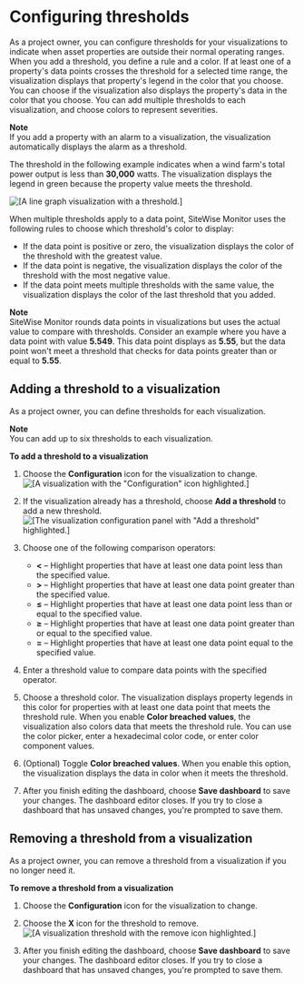 # Configuring thresholds<a name="configure-thresholds"></a>

As a project owner, you can configure thresholds for your visualizations to indicate when asset properties are outside their normal operating ranges\. When you add a threshold, you define a rule and a color\. If at least one of a property's data points crosses the threshold for a selected time range, the visualization displays that property's legend in the color that you choose\. You can choose if the visualization also displays the property's data in the color that you choose\. You can add multiple thresholds to each visualization, and choose colors to represent severities\.

**Note**  
If you add a property with an alarm to a visualization, the visualization automatically displays the alarm as a threshold\.

The threshold in the following example indicates when a wind farm's total power output is less than **30,000** watts\. The visualization displays the legend in green because the property value meets the threshold\.

![\[A line graph visualization with a threshold.\]](http://docs.aws.amazon.com/iot-sitewise/latest/appguide/images/dashboard-threshold-line-graph-console.png)

When multiple thresholds apply to a data point, SiteWise Monitor uses the following rules to choose which threshold's color to display:
+ If the data point is positive or zero, the visualization displays the color of the threshold with the greatest value\.
+ If the data point is negative, the visualization displays the color of the threshold with the most negative value\.
+ If the data point meets multiple thresholds with the same value, the visualization displays the color of the last threshold that you added\.

**Note**  
SiteWise Monitor rounds data points in visualizations but uses the actual value to compare with thresholds\. Consider an example where you have a data point with value **5\.549**\. This data point displays as **5\.55**, but the data point won't meet a threshold that checks for data points greater than or equal to **5\.55**\.

## Adding a threshold to a visualization<a name="add-threshold"></a>

As a project owner, you can define thresholds for each visualization\.

**Note**  
You can add up to six thresholds to each visualization\.

**To add a threshold to a visualization**

1. Choose the **Configuration** icon for the visualization to change\.  
![\[A visualization with the "Configuration" icon highlighted.\]](http://docs.aws.amazon.com/iot-sitewise/latest/appguide/images/dashboard-configure-visualization-settings-console.png)

1. If the visualization already has a threshold, choose **Add a threshold** to add a new threshold\.  
![\[The visualization configuration panel with "Add a threshold" highlighted.\]](http://docs.aws.amazon.com/iot-sitewise/latest/appguide/images/dashboard-add-threshold-console.png)

1. Choose one of the following comparison operators:
   + **<** – Highlight properties that have at least one data point less than the specified value\.
   + **>** – Highlight properties that have at least one data point greater than the specified value\.
   + **≤** – Highlight properties that have at least one data point less than or equal to the specified value\.
   + **≥** – Highlight properties that have at least one data point greater than or equal to the specified value\.
   + **=** – Highlight properties that have at least one data point equal to the specified value\.

1. Enter a threshold value to compare data points with the specified operator\.

1. Choose a threshold color\. The visualization displays property legends in this color for properties with at least one data point that meets the threshold rule\. When you enable **Color breached values**, the visualization also colors data that meets the threshold rule\. You can use the color picker, enter a hexadecimal color code, or enter color component values\.

1. \(Optional\) Toggle **Color breached values**\. When you enable this option, the visualization displays the data in color when it meets the threshold\.

1. <a name="dashboard-save-changes"></a>After you finish editing the dashboard, choose **Save dashboard** to save your changes\. The dashboard editor closes\. If you try to close a dashboard that has unsaved changes, you're prompted to save them\.

## Removing a threshold from a visualization<a name="remove-threshold"></a>

As a project owner, you can remove a threshold from a visualization if you no longer need it\.

**To remove a threshold from a visualization**

1. Choose the **Configuration** icon for the visualization to change\.

1. Choose the **X** icon for the threshold to remove\.  
![\[A visualization threshold with the remove icon highlighted.\]](http://docs.aws.amazon.com/iot-sitewise/latest/appguide/images/dashboard-remove-threshold-console.png)

1. <a name="dashboard-save-changes"></a>After you finish editing the dashboard, choose **Save dashboard** to save your changes\. The dashboard editor closes\. If you try to close a dashboard that has unsaved changes, you're prompted to save them\.
